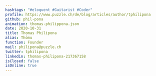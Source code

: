 ```yaml
---
hashtags: "#eloquent #Guitarist #Coder"
profile: https://www.puzzle.ch/de/blog/articles/author/tphilipona
github: phil-pona
animation: thomas-philippona.json
date: 2020-10-31
title: Thomas Philipona
alias: Thömu
function: Founder
mail: philipona@puzzle.ch
twitter: tphilipona
linkedin: thomas-philipona-217367158
isClosed: false
isOnline: true
---
```

